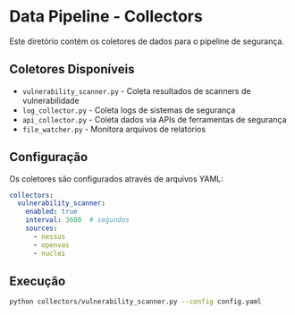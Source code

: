 # Data Pipeline - Collectors

Este diretório contém os coletores de dados para o pipeline de segurança.

## Coletores Disponíveis

- `vulnerability_scanner.py` - Coleta resultados de scanners de vulnerabilidade
- `log_collector.py` - Coleta logs de sistemas de segurança
- `api_collector.py` - Coleta dados via APIs de ferramentas de segurança
- `file_watcher.py` - Monitora arquivos de relatórios

## Configuração

Os coletores são configurados através de arquivos YAML:

```yaml
collectors:
  vulnerability_scanner:
    enabled: true
    interval: 3600  # segundos
    sources:
      - nessus
      - openvas
      - nuclei
```

## Execução

```bash
python collectors/vulnerability_scanner.py --config config.yaml
```
